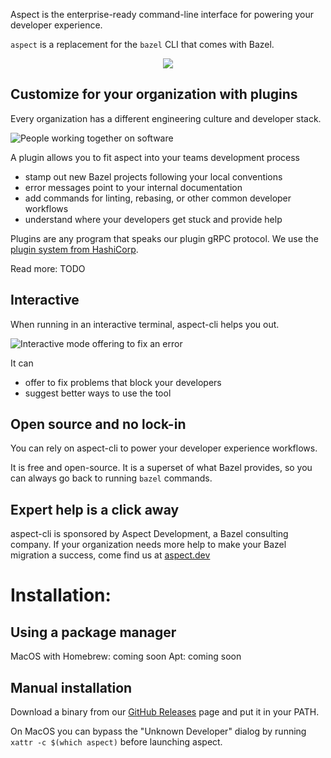 Aspect is the enterprise-ready command-line interface for powering your developer experience.

`aspect` is a replacement for the `bazel` CLI that comes with Bazel.

<p align="center">
  <img src="/logo.svg" />
</p>

## Customize for your organization with plugins

Every organization has a different engineering culture and developer stack.

![People working together on software](/people.png)

A plugin allows you to fit aspect into your teams development process
- stamp out new Bazel projects following your local conventions
- error messages point to your internal documentation
- add commands for linting, rebasing, or other common developer workflows
- understand where your developers get stuck and provide help

Plugins are any program that speaks our plugin gRPC protocol. We use the [plugin system from HashiCorp](https://github.com/hashicorp/go-plugin).

Read more: TODO

## Interactive

When running in an interactive terminal, aspect-cli helps you out.

![Interactive mode offering to fix an error](/fix_visibility.png)

It can
- offer to fix problems that block your developers
- suggest better ways to use the tool

## Open source and no lock-in

You can rely on aspect-cli to power your developer experience workflows.

It is free and open-source. It is a superset of what Bazel provides,
so you can always go back to running `bazel` commands.

## Expert help is a click away

aspect-cli is sponsored by Aspect Development, a Bazel consulting company.
If your organization needs more help to make your Bazel migration a success,
come find us at [aspect.dev](https://aspect.dev)

# Installation:

## Using a package manager

MacOS with Homebrew: coming soon
Apt: coming soon

## Manual installation

Download a binary from our [GitHub Releases] page and put it in your PATH.

On MacOS you can bypass the "Unknown Developer" dialog by running
`xattr -c $(which aspect)` before launching aspect.

[Bazel]: http://bazel.build
[GitHub Releases]: https://github.com/aspect-dev/aspect-cli/releases
